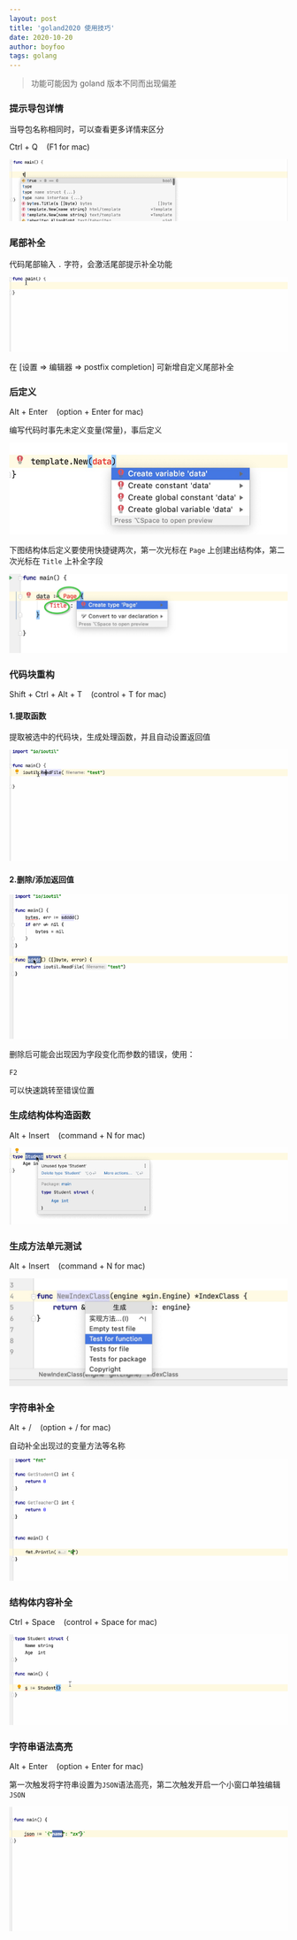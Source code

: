 ```yaml
---
layout: post
title: 'goland2020 使用技巧'
date: 2020-10-20
author: boyfoo
tags: golang
---
```


> 功能可能因为 goland 版本不同而出现偏差


### 提示导包详情

当导包名称相同时，可以查看更多详情来区分

Ctrl + Q &nbsp;&nbsp; (F1 for mac)

<img src="/assets/img/post/goland2019/001.gif">

### 尾部补全

代码尾部输入 `.` 字符，会激活尾部提示补全功能

<img src="/assets/img/post/goland2019/002.gif">

在 [设置 => 编辑器 => postfix completion] 可新增自定义尾部补全

### 后定义

Alt + Enter &nbsp;&nbsp; (option + Enter for mac)

编写代码时事先未定义变量(常量)，事后定义

<img src="/assets/img/post/goland2019/003.jpg">

下图结构体后定义要使用快捷键两次，第一次光标在 `Page` 上创建出结构体，第二次光标在 `Title` 上补全字段

<img src="/assets/img/post/goland2019/004.jpg">

### 代码块重构

Shift + Ctrl + Alt + T &nbsp;&nbsp; (control + T for mac)

#### 1.提取函数 

提取被选中的代码块，生成处理函数，并且自动设置返回值

<img src="/assets/img/post/goland2019/005.gif">

#### 2.删除/添加返回值

<img src="/assets/img/post/goland2019/006.gif">

删除后可能会出现因为字段变化而参数的错误，使用：

`F2` 

可以快速跳转至错误位置

### 生成结构体构造函数

Alt + Insert &nbsp;&nbsp; (command + N for mac)

<img src="/assets/img/post/goland2019/008.gif">

### 生成方法单元测试

Alt + Insert &nbsp;&nbsp; (command + N for mac)

<img src="/assets/img/post/goland2019/009.jpg">

### 字符串补全

Alt + / &nbsp;&nbsp; (option + / for mac)

自动补全出现过的变量方法等名称

<img src="/assets/img/post/goland2019/010.gif">

### 结构体内容补全

Ctrl + Space &nbsp;&nbsp; (control + Space for mac)

<img src="/assets/img/post/goland2019/011.gif">

### 字符串语法高亮

Alt + Enter &nbsp;&nbsp; (option + Enter for mac) 

第一次触发将字符串设置为`JSON`语法高亮，第二次触发开启一个小窗口单独编辑`JSON`

<img src="/assets/img/post/goland2019/012.gif">